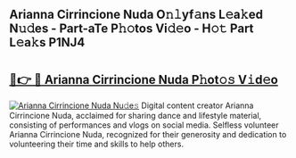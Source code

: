 ## Arianna Cirrincione Nuda O𝚗𝚕yf𝚊ns L𝚎a𝚔ed N𝚞𝚍es - Part-aTe P𝚑𝚘tos Vi𝚍𝚎o - H𝚘𝚝 Part L𝚎a𝚔s P1NJ4

# <h2><a href="http://kfeb6y.oniu.top/?m=Arianna+Cirrincione+Nuda">🔗👉 🔴 Arianna Cirrincione Nuda P𝚑ot𝚘𝚜 V𝚒d𝚎o</a></h2>

[![Arianna Cirrincione Nuda Nu𝚍e𝚜](https://i.imgur.com/0qMVB7G.gif)](http://kfeb6y.oniu.top/?m=Arianna+Cirrincione+Nuda)
Digital content creator Arianna Cirrincione Nuda, acclaimed for sharing dance and lifestyle material, consisting of performances and vlogs on social media. Selfless volunteer Arianna Cirrincione Nuda, recognized for their generosity and dedication to volunteering their time and skills to help others.  
